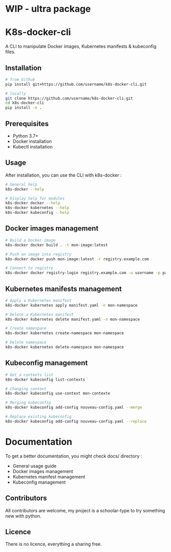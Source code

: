 # WIP - ultra package

# K8s-docker-cli

A CLI to manipulate Docker images, Kubernetes manifests & kubeconfig files.

## Installation

```bash
# from Github
pip install git+https://github.com/username/k8s-docker-cli.git

# locally
git clone https://github.com/username/k8s-docker-cli.git
cd k8s-docker-cli
pip install -e .
```

## Prerequisites

* Python 3.7+
* Docker installation
* Kubectl installation

## Usage

After installation, you can use the CLI with k8s-docker :
```bash
# General help
k8s-docker --help

# Display help for modules
k8s-docker docker --help
k8s-docker kubernetes --help
k8s-docker kubeconfig --help
``` 

## Docker images management

```bash
# Build a Docker image
k8s-docker docker build . -t mon-image:latest

# Push an image into registry
k8s-docker docker push mon-image:latest -r registry.example.com

# Connect to registry
k8s-docker docker registry-login registry.example.com -u username -p password
``` 

## Kubernetes manifests management

```bash 
# Apply a Kubernetes manifest
k8s-docker kubernetes apply manifest.yaml -n mon-namespace

# Delete a Kubernetes manifest
k8s-docker kubernetes delete manifest.yaml -n mon-namespace

# Create namespace
k8s-docker kubernetes create-namespace mon-namespace

# Delete namespace
k8s-docker kubernetes delete-namespace mon-namespace
``` 

## Kubeconfig management

```bash
# Get a contexts list
k8s-docker kubeconfig list-contexts

# Changing context
k8s-docker kubeconfig use-context mon-contexte

# Merging kubeconfig
k8s-docker kubeconfig add-config nouveau-config.yaml --merge

# Replace existing kubeconfig
k8s-docker kubeconfig add-config nouveau-config.yaml --replace
```

# Documentation

To get a better documentation, you might check docs/ directory :
* General usage guide
* Docker images management
* Kubernetes manifest management
* Kubeconfig management

## Contributors

All contributors are welcome, my project is a schoolar-type to try something new with python.

## Licence
There is no licence, everything a sharing free.
